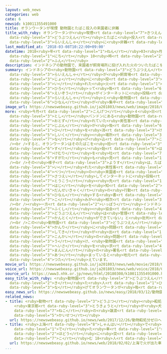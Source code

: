```yaml
---
layout: web_news
categories: web
cate: 6
newsid: k10011355491000
title: オランウータンが喫煙 動物園とたばこ投入の来園者に非難
title_with_ruby: オランウータンが<ruby>喫煙<rt data-ruby-level="7">きつえん</rt></ruby> <ruby>動物園<rt
  data-ruby-level="3">どうぶつえん</rt></ruby>とたばこ<ruby>投入<rt data-ruby-level="3">とうにゅう</rt></ruby>の<ruby>来園者<rt
  data-ruby-level="3">らいえんしゃ</rt></ruby>に<ruby>非難<rt data-ruby-level="6">ひなん</rt></ruby>
last_modified_at: '2018-03-08T10:22:00+09:00'
datetime: 2018<ruby>年<rt data-ruby-level="1">ねん</rt></ruby>03<ruby>月<rt data-ruby-level="1">がつ</rt></ruby>08<ruby>日<rt
  data-ruby-level="1">にち</rt></ruby> 10<ruby>時<rt data-ruby-level="2">じ</rt></ruby>22<ruby>分<rt
  data-ruby-level="2">ふん</rt></ruby>
description: インドネシアの動物園で、来園者が飼育場所に投げ入れた火のついたたばこをオランウータンが拾って吸う映像がインターネットに投稿され、来園者と動物園に非難が集中しています。
summary: インドネシアの<ruby>動物園<rt data-ruby-level="3">どうぶつえん</rt></ruby>で、<ruby>来園者<rt
  data-ruby-level="3">らいえんしゃ</rt></ruby>が<ruby>飼育場<rt data-ruby-level="5">しいくじょう</rt></ruby><ruby>所<rt
  data-ruby-level="3">じょ</rt></ruby>に<ruby>投<rt data-ruby-level="3">な</rt></ruby>げ<ruby>入<rt
  data-ruby-level="3">い</rt></ruby>れた<ruby>火<rt data-ruby-level="1">ひ</rt></ruby>のついたたばこをオランウータンが<ruby>拾<rt
  data-ruby-level="3">ひろ</rt></ruby>って<ruby>吸<rt data-ruby-level="6">す</rt></ruby>う<ruby>映像<rt
  data-ruby-level="6">えいぞう</rt></ruby>がインターネットに<ruby>投稿<rt data-ruby-level="7">とうこう</rt></ruby>され、<ruby>来園者<rt
  data-ruby-level="3">らいえんしゃ</rt></ruby>と<ruby>動物園<rt data-ruby-level="3">どうぶつえん</rt></ruby>に<ruby>非難<rt
  data-ruby-level="6">ひなん</rt></ruby>が<ruby>集中<rt data-ruby-level="3">しゅうちゅう</rt></ruby>しています。
image_url: https://newswebeasy.github.io/ja201803/news/web/image/2018/03/08/K10011355491_1803081002_1803081022_01_02.jpg
more: <ruby>今月<rt data-ruby-level="2">こんげつ</rt></ruby>４<ruby>日<rt data-ruby-level="1">にち</rt></ruby>、インドネシアの<ruby>都市<rt
  data-ruby-level="3">とし</rt></ruby>バンドンにある<ruby>動物園<rt data-ruby-level="3">どうぶつえん</rt></ruby>を<ruby>訪<rt
  data-ruby-level="7">おとず</rt></ruby>れていた<ruby>男性客<rt data-ruby-level="5">だんせいきゃく</rt></ruby>が、<ruby>自分<rt
  data-ruby-level="2">じぶん</rt></ruby>が<ruby>吸<rt data-ruby-level="6">す</rt></ruby>っていたたばこを<ruby>火<rt
  data-ruby-level="1">ひ</rt></ruby>を<ruby>消<rt data-ruby-level="3">け</rt></ruby>さないままオランウータンの<ruby>飼育<rt
  data-ruby-level="5">しいく</rt></ruby><ruby>場所<rt data-ruby-level="3">ばしょ</rt></ruby>に<ruby>投<rt
  data-ruby-level="7">な</rt></ruby>げ<ruby>込<rt data-ruby-level="7">こ</rt></ruby>みました。<br
  /><br />すると、オランウータンはそのたばこを<ruby>拾<rt data-ruby-level="3">ひろ</rt></ruby>って<ruby>吸<rt
  data-ruby-level="6">す</rt></ruby>い<ruby>始<rt data-ruby-level="6">はじ</rt></ruby>め、<ruby>煙<rt
  data-ruby-level="7">けむり</rt></ruby>を<ruby>吐<rt data-ruby-level="7">は</rt></ruby>く<ruby>姿<rt
  data-ruby-level="6">すがた</rt></ruby>も<ruby>見<rt data-ruby-level="1">み</rt></ruby>せました。<br
  /><br />その<ruby>様子<rt data-ruby-level="3">ようす</rt></ruby>は、たばこを<ruby>投<rt data-ruby-level="3">な</rt></ruby>げ<ruby>入<rt
  data-ruby-level="3">い</rt></ruby>れた<ruby>男性客<rt data-ruby-level="5">だんせいきゃく</rt></ruby>とは<ruby>別<rt
  data-ruby-level="4">べつ</rt></ruby>の<ruby>来園者<rt data-ruby-level="3">らいえんしゃ</rt></ruby>が<ruby>撮影<rt
  data-ruby-level="7">さつえい</rt></ruby>してインターネットに<ruby>投稿<rt data-ruby-level="7">とうこう</rt></ruby>しましたが、<ruby>投稿<rt
  data-ruby-level="7">とうこう</rt></ruby><ruby>先<rt data-ruby-level="1">さき</rt></ruby>のサイトには「なんてひどいことをするんだ」とか「<ruby>恥<rt
  data-ruby-level="7">はじ</rt></ruby>を<ruby>知<rt data-ruby-level="2">し</rt></ruby>るべきだ」などと<ruby>男性客<rt
  data-ruby-level="5">だんせいきゃく</rt></ruby>の<ruby>行動<rt data-ruby-level="3">こうどう</rt></ruby>を<ruby>非難<rt
  data-ruby-level="6">ひなん</rt></ruby>する<ruby>書<rt data-ruby-level="7">か</rt></ruby>き<ruby>込<rt
  data-ruby-level="7">こ</rt></ruby>みが<ruby>相次<rt data-ruby-level="3">あいつ</rt></ruby>いでいます。<br
  /><br /><ruby>一方<rt data-ruby-level="2">いっぽう</rt></ruby>インドネシアの<ruby>動物<rt data-ruby-level="3">どうぶつ</rt></ruby><ruby>福祉<rt
  data-ruby-level="7">ふくし</rt></ruby><ruby>協会<rt data-ruby-level="4">きょうかい</rt></ruby>は、「この<ruby>動物園<rt
  data-ruby-level="3">どうぶつえん</rt></ruby>は<ruby>管理<rt data-ruby-level="4">かんり</rt></ruby><ruby>監督<rt
  data-ruby-level="7">かんとく</rt></ruby>ができていない」と<ruby>批判<rt data-ruby-level="6">ひはん</rt></ruby>しています。<br
  /><br />この<ruby>動物園<rt data-ruby-level="3">どうぶつえん</rt></ruby>をめぐっては、これまでもたびたび、<ruby>管理<rt
  data-ruby-level="4">かんり</rt></ruby>に<ruby>問題<rt data-ruby-level="3">もんだい</rt></ruby>があるという<ruby>指摘<rt
  data-ruby-level="7">してき</rt></ruby>が<ruby>出<rt data-ruby-level="1">で</rt></ruby>ていて、<ruby>今回<rt
  data-ruby-level="2">こんかい</rt></ruby>の<ruby>問題<rt data-ruby-level="3">もんだい</rt></ruby>を<ruby>受<rt
  data-ruby-level="3">う</rt></ruby>け、<ruby>動物園<rt data-ruby-level="3">どうぶつえん</rt></ruby>の<ruby>閉鎖<rt
  data-ruby-level="7">へいさ</rt></ruby>を<ruby>求<rt data-ruby-level="4">もと</rt></ruby>めてこれまでにおよそ１００<ruby>万人<rt
  data-ruby-level="2">まんにん</rt></ruby>の<ruby>署名<rt data-ruby-level="6">しょめい</rt></ruby>が<ruby>集<rt
  data-ruby-level="3">あつ</rt></ruby>まっていると<ruby>地元<rt data-ruby-level="2">じもと</rt></ruby>メディアは<ruby>伝<rt
  data-ruby-level="4">つた</rt></ruby>えています。
movie_url: https://newswebeasy.github.io/ja201803/news/web/movie/2018/03/08/k10011355491_201803081052_201803081053.mp4
voice_url: https://newswebeasy.github.io/ja201803/news/web/voice/2018/03/08/k10011355491_201803081052_201803081053.mp3
source_url: https://www3.nhk.or.jp/news/html/20180308/k10011355491000.html
easy_title_with_ruby: <ruby>動物園<rt data-ruby-level="3">どうぶつえん</rt></ruby>に<ruby>来<rt
  data-ruby-level="2">き</rt></ruby>た<ruby>人<rt data-ruby-level="1">ひと</rt></ruby>がたばこを<ruby>投<rt
  data-ruby-level="3">な</rt></ruby>げてオランウータンが<ruby>吸<rt data-ruby-level="6">す</rt></ruby>う
easy_news_url: https://newswebeasy.github.io/news/easy/2018/03/12/動物園に来た人がたばこを投げてオランウータンが吸う
related_news:
- title: <ruby>動物<rt data-ruby-level="3">どうぶつ</rt></ruby><ruby>殺処分<rt data-ruby-level="6">さつしょぶん</rt></ruby>ゼロへ
    <ruby>東京都<rt data-ruby-level="3">とうきょうと</rt></ruby>が<ruby>犬<rt data-ruby-level="1">いぬ</rt></ruby>や<ruby>猫<rt
    data-ruby-level="7">ねこ</rt></ruby>の<ruby>譲渡<rt data-ruby-level="7">じょうと</rt></ruby>サイト<ruby>開設<rt
    data-ruby-level="5">かいせつ</rt></ruby>
  url: https://newswebeasy.github.io/news/web/2017/12/26/動物殺処分ゼロへ-東京都が犬や猫の譲渡サイト開設
- title: <ruby>上海<rt data-ruby-level="8">しゃんはい</rt></ruby>で<ruby>火<rt data-ruby-level="1">ひ</rt></ruby>が<ruby>出<rt
    data-ruby-level="1">で</rt></ruby>た<ruby>車<rt data-ruby-level="1">くるま</rt></ruby>が<ruby>歩道<rt
    data-ruby-level="2">ほどう</rt></ruby>に<ruby>突<rt data-ruby-level="7">つ</rt></ruby>っ<ruby>込<rt
    data-ruby-level="7">こ</rt></ruby>む 18<ruby>人<rt data-ruby-level="1">にん</rt></ruby>けが
  url: https://newswebeasy.github.io/news/web/2018/02/02/上海で火が出た車が歩道に突っ込む-18人けが
...
```

